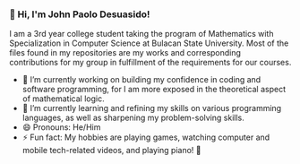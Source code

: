 ### 👋 Hi, I'm John Paolo Desuasido!
I am a 3rd year college student taking the program of Mathematics with Specialization in Computer Science at Bulacan State University. Most of the files found in my repositories are my works and corresponding contributions for my group in fulfillment of the requirements for our courses.

- 🔭 I’m currently working on building my confidence in coding and software programming, for I am more exposed in the theoretical aspect of mathematical logic.
- 🌱 I’m currently learning and refining my skills on various programming languages, as well as sharpening my problem-solving skills.
- 😄 Pronouns: He/Him
- ⚡ Fun fact: My hobbies are playing games, watching computer and mobile tech-related videos, and playing piano! :musical_keyboard:	

<!--
**jpdesuasido/jpdesuasido** is a ✨ _special_ ✨ repository because its `README.md` (this file) appears on your GitHub profile.

Here are some ideas to get you started:

- 🔭 I’m currently working on ...
- 🌱 I’m currently learning ...
- 👯 I’m looking to collaborate on ...
- 🤔 I’m looking for help with ...
- 💬 Ask me about ...
- 📫 How to reach me: ...
- 😄 Pronouns: ...
- ⚡ Fun fact: ...
-->
